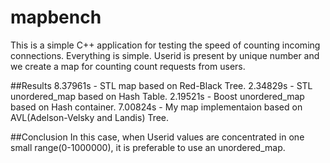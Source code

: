 # mapbench
This is a simple C++ application for testing the speed of counting incoming connections.
Everything is simple.
Userid is present by unique number and we create a map for counting count requests from users.

##Results
8.37961s - STL map based on Red-Black Tree.
2.34829s - STL unordered_map based on Hash Table.
2.19521s - Boost unordered_map based on Hash container.
7.00824s - My map implementaion based on AVL(Adelson-Velsky and Landis) Tree.

##Conclusion
In this case, when Userid values are concentrated in one small range(0-1000000), it is preferable to use an unordered_map.


